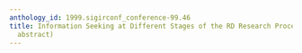 ```yaml
---
anthology_id: 1999.sigirconf_conference-99.46
title: Information Seeking at Different Stages of the RD Research Process (poster
  abstract)
---
```

